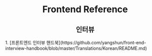 <h1 align="center">Frontend Reference</h1>

<h2 align="center">인터뷰</h2>
1. [프론트엔드 인터뷰 핸드북](https://github.com/yangshun/front-end-interview-handbook/blob/master/Translations/Korean/README.md)
